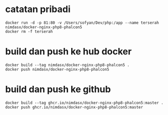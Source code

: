 # catatan pribadi
````
docker run -d -p 81:80 -v /Users/sofyan/Dev/php:/app --name terserah nimdasx/docker-nginx-php8-phalcon5
docker rm -f terserah
````
# build dan push ke hub docker 
````
docker build --tag nimdasx/docker-nginx-php8-phalcon5 .
docker push nimdasx/docker-nginx-php8-phalcon5
````
# build dan push ke github
````
docker build --tag ghcr.io/nimdasx/docker-nginx-php8-phalcon5:master .
docker push ghcr.io/nimdasx/docker-nginx-php8-phalcon5:master
````
